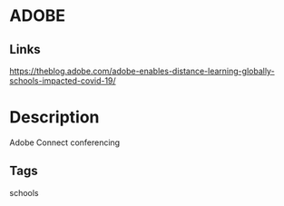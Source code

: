 # ADOBE

## Links
https://theblog.adobe.com/adobe-enables-distance-learning-globally-schools-impacted-covid-19/

# Description
Adobe Connect conferencing

## Tags
schools


